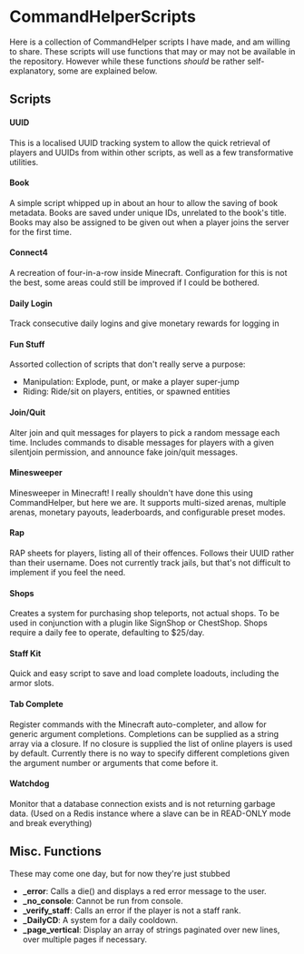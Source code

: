 # CommandHelperScripts
Here is a collection of CommandHelper scripts I have made, and am willing to share. These scripts will use functions that may or may not be available in the repository. However while these functions *should* be rather self-explanatory, some are explained below.

## Scripts
#### UUID
This is a localised UUID tracking system to allow the quick retrieval of players and UUIDs from within other scripts, as well as a few transformative utilities.

#### Book
A simple script whipped up in about an hour to allow the saving of book metadata. Books are saved under unique IDs, unrelated to the book's title. Books may also be assigned to be given out when a player joins the server for the first time.

#### Connect4
A recreation of four-in-a-row inside Minecraft. Configuration for this is not the best, some areas could still be improved if I could be bothered.

#### Daily Login
Track consecutive daily logins and give monetary rewards for logging in

#### Fun Stuff
Assorted collection of scripts that don't really serve a purpose:
* Manipulation: Explode, punt, or make a player super-jump
* Riding: Ride/sit on players, entities, or spawned entities

#### Join/Quit
Alter join and quit messages for players to pick a random message each time.
Includes commands to disable messages for players with a given silentjoin permission, and announce fake join/quit messages.

#### Minesweeper
Minesweeper in Minecraft! I really shouldn't have done this using CommandHelper, but here we are. It supports multi-sized arenas, multiple arenas, monetary payouts, leaderboards, and configurable preset modes.

#### Rap
RAP sheets for players, listing all of their offences. Follows their UUID rather than their username. Does not currently track jails, but that's not difficult to implement if you feel the need.

#### Shops
Creates a system for purchasing shop teleports, not actual shops. To be used in conjunction with a plugin like SignShop or ChestShop. Shops require a daily fee to operate, defaulting to $25/day.

#### Staff Kit
Quick and easy script to save and load complete loadouts, including the armor slots.

#### Tab Complete
Register commands with the Minecraft auto-completer, and allow for generic argument completions. Completions can be supplied as a string array via a closure. If no closure is supplied the list of online players is used by default.
Currently there is no way to specify different completions given the argument number or arguments that come before it.

#### Watchdog
Monitor that a database connection exists and is not returning garbage data. (Used on a Redis instance where a slave can be in READ-ONLY mode and break everything)

## Misc. Functions
These may come one day, but for now they're just stubbed
* **_error**: Calls a die() and displays a red error message to the user.
* **_no_console**: Cannot be run from console.
* **_verify_staff**: Calls an error if the player is not a staff rank.
* **_DailyCD**: A system for a daily cooldown.
* **_page_vertical**: Display an array of strings paginated over new lines, over multiple pages if necessary.
